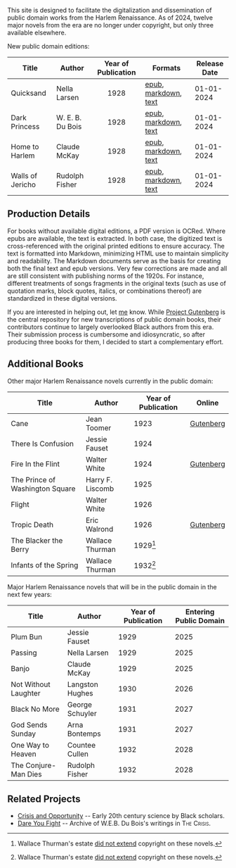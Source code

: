 This site is designed to facilitate the digitalization and dissemination of public domain works from the Harlem Renaissance. As of 2024, twelve major novels from the era are no longer under copyright, but only three available elsewhere.

New public domain editions:

| Title                          | Author            | Year of Publication | Formats | Release Date |
|-------------------------------|-------------------|:-------------------:|------ |------ |
| Quicksand                     | Nella Larsen      | 1928                | [epub](https://raw.githubusercontent.com/nealcaren/crisis-and-opportunity-books/main/books/quicksand/quicksand.epub), [markdown](https://raw.githubusercontent.com/nealcaren/crisis-and-opportunity-books/main/books/quicksand/quicksand.md), [text](https://raw.githubusercontent.com/nealcaren/crisis-and-opportunity-books/main/books/quicksand/quicksand.txt) | 01-01-2024 |
| Dark Princess                | W. E. B. Du Bois  | 1928                | [epub](https://github.com/nealcaren/crisis-and-opportunity-books/raw/main/books/dark-princess/dark-princess.epub), [markdown](https://github.com/nealcaren/crisis-and-opportunity-books/raw/main/books/dark-princess/dark-princess.md), [text](https://github.com/nealcaren/crisis-and-opportunity-books/raw/main/books/dark-princess/dark-princess.txt) | 01-01-2024 |
| Home to Harlem                | Claude McKay      | 1928                |  [epub](https://raw.githubusercontent.com/nealcaren/crisis-and-opportunity-books/main/books/home-to-harlem/home-to-harlem.epub), [markdown](https://raw.githubusercontent.com/nealcaren/crisis-and-opportunity-books/main/books/home-to-harlem/home-to-harlem.md), [text](https://raw.githubusercontent.com/nealcaren/crisis-and-opportunity-books/main/books/home-to-harlem/home-to-harlem.txt) | 01-01-2024 |
| Walls of Jericho              | Rudolph Fisher    | 1928                | [epub](https://raw.githubusercontent.com/nealcaren/crisis-and-opportunity-books/main/books/the-walls-of-jericho/the-walls-of-jericho.epub), [markdown](https://raw.githubusercontent.com/nealcaren/crisis-and-opportunity-books/main/books/the-walls-of-jericho/the-walls-of-jericho.md), [text](https://raw.githubusercontent.com/nealcaren/crisis-and-opportunity-books/main/books/the-walls-of-jericho/the-walls-of-jericho.txt) | 01-01-2024 |


## Production Details
For books without available digital editions, a PDF version is OCRed. Where epubs are available, the text is extracted. In both case, the digitized text is  cross-referenced with the original printed editions to ensure accuracy. The text is formatted into Markdown, minimizing HTML use to maintain simplicity and readability. The Markdown documents serve as the basis for creating both the final text and epub versions. Very few corrections are made and all are still consistent with publishing norms of the 1920s. For instance, different treatments of songs fragments in the original texts (such as use of quotation marks, block quotes, italics, or combinations thereof) are standardized in these digital versions.

If you are interested in helping out, let [me](mailto:neal.caren@gmail.com) know. While [Project Gutenberg](http://gutenberg.org) is the central repository for new transcriptions of public domain books, their contributors continue to largely overlooked Black authors from this era. Their submission process is cumbersome and idiosyncratic, so after producing three books for them, I decided to start a complementary effort. 


## Additional Books

Other major Harlem Renaissance novels currently in the public domain:

| Title                          | Author            | Year of Publication | Online
|-------------------------------|-------------------|---------------------|---------------------|
| Cane                          | Jean Toomer       | 1923                | [Gutenberg](https://www.gutenberg.org/ebooks/60093) |
| There Is Confusion            | Jessie Fauset     | 1924                |
| Fire In the Flint             | Walter White      | 1924                | [Gutenberg](https://www.gutenberg.org/ebooks/69877) |
| The Prince of Washington Square | Harry F. Liscomb | 1925                |
| Flight                        | Walter White      | 1926                |
| Tropic Death                  | Eric Walrond      | 1926                | [Gutenberg](https://www.gutenberg.org/ebooks/71465) |
| The Blacker the Berry         | Wallace Thurman   | 1929[^1]                |
| Infants of the Spring         | Wallace Thurman   | 1932[^1]                |


[^1]: Wallace Thurman's estate [did not extend]( https://exhibits.stanford.edu/copyrightrenewals/catalog?exhibit_id=copyrightrenewals&search_field=search&q=Wallace+Thurman) copyright on these novels. 

Major Harlem Renaissance novels that will be in the public domain in the next few years:

| Title                          | Author            | Year of Publication | Entering Public Domain |
|-------------------------------|-------------------|---------------------|---------------------|
| Plum Bun                      | Jessie Fauset     | 1929                | 2025 |
| Passing                       | Nella Larsen      | 1929                | 2025 |
| Banjo                         | Claude McKay      | 1929                | 2025 |
| Not Without Laughter          | Langston Hughes   | 1930                | 2026 |
| Black No More                 | George Schuyler   | 1931                | 2027 |
| God Sends Sunday              | Arna Bontemps     | 1931                | 2027 |
| One Way to Heaven             | Countee Cullen    | 1932                | 2028 |
| The Conjure-Man Dies          | Rudolph Fisher    | 1932                | 2028 |


## Related Projects

* [Crisis and Opportunity](https://www.crisisopportunity.org) -- Early 20th century science by Black scholars.
* [Dare You Fight](https://www.dareyoufight.org) -- Archive of W.E.B. Du Bois's writings in <span style="font-variant:small-caps;">The Crisis</span>.